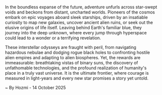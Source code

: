 
In the boundless expanse of the future, adventure unfurls across star-swept voids and beckons from distant, uncharted worlds. Pioneers of the cosmos embark on epic voyages aboard sleek starships, driven by an insatiable curiosity to map new galaxies, uncover ancient alien ruins, or seek out the elusive origins of life itself. Leaving behind Earth's familiar blue, they journey into the deep unknown, where every jump through hyperspace could lead to a wonder or a terrifying revelation.

These interstellar odysseys are fraught with peril, from navigating hazardous nebulae and dodging rogue black holes to confronting hostile alien empires and adapting to alien biospheres. Yet, the rewards are immeasurable: breathtaking vistas of binary suns, the discovery of unfathomable technologies, and the profound realization of humanity's place in a truly vast universe. It is the ultimate frontier, where courage is measured in light-years and every new star promises a story yet untold.

~ By Hozmi - 14 October 2025
